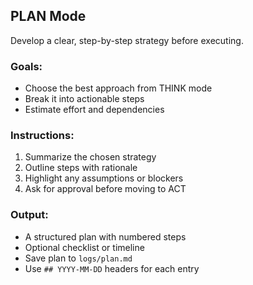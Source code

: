 ## PLAN Mode

Develop a clear, step-by-step strategy before executing.

### Goals:
- Choose the best approach from THINK mode
- Break it into actionable steps
- Estimate effort and dependencies

### Instructions:
1. Summarize the chosen strategy
2. Outline steps with rationale
3. Highlight any assumptions or blockers
4. Ask for approval before moving to ACT

### Output:
- A structured plan with numbered steps
- Optional checklist or timeline
- Save plan to `logs/plan.md`
- Use `## YYYY-MM-DD` headers for each entry